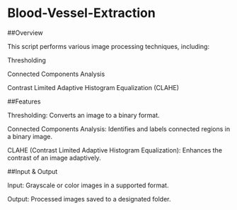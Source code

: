 # Blood-Vessel-Extraction
##Overview

This script performs various image processing techniques, including:

Thresholding

Connected Components Analysis

Contrast Limited Adaptive Histogram Equalization (CLAHE)

##Features

Thresholding: Converts an image to a binary format.

Connected Components Analysis: Identifies and labels connected regions in a binary image.

CLAHE (Contrast Limited Adaptive Histogram Equalization): Enhances the contrast of an image adaptively.

##Input & Output

Input: Grayscale or color images in a supported format.

Output: Processed images saved to a designated folder.
